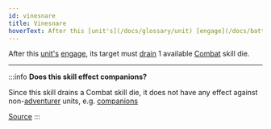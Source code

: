```yaml
---
id: vinesnare
title: Vinesnare
hoverText: After this [unit's](/docs/glossary/unit) [engage](/docs/battles/enemy-turn), its target must [drain](/docs/glossary/drained) 1 available [Combat](/docs/adventurer/skill-lines/combat) skill die.
---
```


After this [unit's](/docs/glossary/unit) [engage](/docs/battles/enemy-turn), its target must [drain](/docs/glossary/drained) 1 available [Combat](/docs/adventurer/skill-lines/combat) skill die.

---

:::info
**Does this skill effect companions?**

Since this skill drains a Combat skill die, it does not have any effect against non-[adventurer](/docs/glossary/adventurer) units, e.g. [companions](/docs/glossary/companion)

<a href="https://boardgamegeek.com/thread/3445750/article/45528193#45528193" target="_blank">Source</a>
:::
